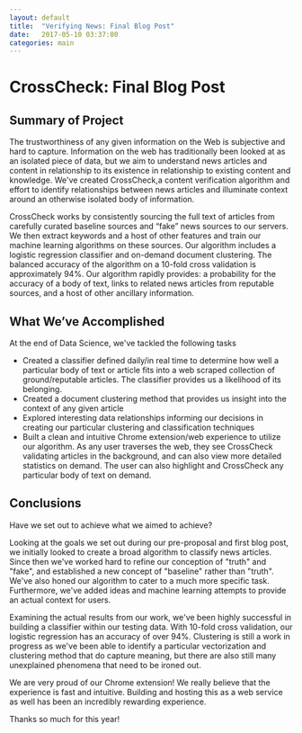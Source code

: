 ```yaml
---
layout: default
title:  "Verifying News: Final Blog Post"
date:   2017-05-10 03:37:00
categories: main
---
```

# CrossCheck: Final Blog Post
## Summary of Project

The trustworthiness of any given information on the Web is subjective and hard to capture. Information on the web has traditionally been looked at as an isolated piece of data, but we aim to understand news articles and content in relationship to its existence in relationship to existing content and knowledge. We've created CrossCheck,a content verification algorithm and effort to identify relationships between news articles and illuminate context around an otherwise isolated body of information.   	 

CrossCheck works by consistently sourcing the full text of articles from carefully curated baseline sources and “fake” news sources to our servers. We then extract keywords and a host of other features and train our machine learning algorithms on these sources. Our algorithm includes a logistic regression classifier and on-demand document clustering. The balanced accuracy of the algorithm on a 10-fold cross validation is approximately 94%. Our algorithm rapidly provides: a probability for the accuracy of a body of text, links to related news articles from reputable sources, and a host of other ancillary information.


## What We’ve Accomplished
At the end of Data Science, we've tackled the following tasks
- Created a classifier defined daily/in real time to determine how well a particular body of text or article fits into a web scraped collection of ground/reputable articles. The classifier provides us a likelihood of its belonging.
- Created a document clustering method that provides us insight into the context of any given article
- Explored interesting data relationships informing our decisions in creating our particular clustering and classification techniques
- Built a clean and intuitive Chrome extension/web experience to utilize our algorithm. As any user traverses the web, they see CrossCheck validating articles in the background, and can also view more detailed statistics on demand. The user can also highlight and CrossCheck any particular body of text on demand.

## Conclusions
Have we set out to achieve what we aimed to achieve?

Looking at the goals we set out during our pre-proposal and first blog post, we initially looked to create a broad algorithm to classify news articles. Since then we've worked hard to refine our conception of "truth" and "fake", and established a new concept of "baseline" rather than "truth". We've also honed our algorithm to cater to a much more specific task. Furthermore, we've added ideas and machine learning attempts to provide an actual context for users.

Examining the actual results from our work, we've been highly successful in building a classifier within our testing data. With 10-fold cross validation, our logistic regression has an accuracy of over 94%. Clustering is still a work in progress as we've been able to identify a particular vectorization and clustering method that do capture meaning, but there are also still many unexplained phenomena that need to be ironed out.

We are very proud of our Chrome extension! We really believe that the experience is fast and intuitive. Building and hosting this as a web service as well has been an incredibly rewarding experience.

Thanks so much for this year!

